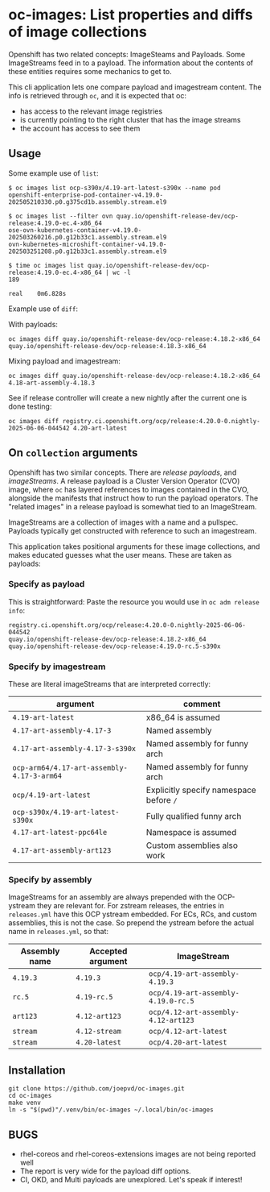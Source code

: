 # oc-images: List properties and diffs of image collections

Openshift has two related concepts: ImageSteams and Payloads. Some ImageStreams feed in to
a payload. The information about the contents of these entities requires some mechanics to
get to.

This cli application lets one compare payload and imagestream content. The info is retrieved
through `oc`, and it is expected that oc:
- has access to the relevant image registries
- is currently pointing to the right cluster that has the image streams
- the account has access to see them

## Usage

Some example use of `list`:

```
$ oc images list ocp-s390x/4.19-art-latest-s390x --name pod
openshift-enterprise-pod-container-v4.19.0-202505210330.p0.g375cd1b.assembly.stream.el9

$ oc images list --filter ovn quay.io/openshift-release-dev/ocp-release:4.19.0-ec.4-x86_64
ose-ovn-kubernetes-container-v4.19.0-202503260216.p0.g12b33c1.assembly.stream.el9
ovn-kubernetes-microshift-container-v4.19.0-202503251208.p0.g12b33c1.assembly.stream.el9

$ time oc images list quay.io/openshift-release-dev/ocp-release:4.19.0-ec.4-x86_64 | wc -l
189

real	0m6.828s
```

Example use of `diff`:

With payloads:
```
oc images diff quay.io/openshift-release-dev/ocp-release:4.18.2-x86_64 quay.io/openshift-release-dev/ocp-release:4.18.3-x86_64
```

Mixing payload and imagestream:
```
oc images diff quay.io/openshift-release-dev/ocp-release:4.18.2-x86_64 4.18-art-assembly-4.18.3
```

See if release controller will create a new nightly after the current one is done testing:
```
oc images diff registry.ci.openshift.org/ocp/release:4.20.0-0.nightly-2025-06-06-044542 4.20-art-latest
```

## On `collection` arguments
Openshift has two similar concepts. There are _release payloads_, and _imageStreams_.
A release payload is a Cluster Version Operator (CVO) image, where `oc` has layered references
to images contained in the CVO, alongside the manifests that instruct how to run the payload
operators. The "related images" in a release payload is somewhat tied to an ImageStream.

ImageStreams are a collection of images with a name and a pullspec. Payloads typically get constructed
with reference to such an imagestream.

This application takes positional arguments for these image collections, and makes educated guesses
what the user means. These are taken as payloads:

### Specify as payload

This is straightforward: Paste the resource you would use in `oc adm release info`:

```
registry.ci.openshift.org/ocp/release:4.20.0-0.nightly-2025-06-06-044542 
quay.io/openshift-release-dev/ocp-release:4.18.2-x86_64 
quay.io/openshift-release-dev/ocp-release:4.19.0-rc.5-s390x
```

### Specify by imagestream
These are literal imageStreams that are interpreted correctly:

| argument                                   | comment                                 |
|--------------------------------------------|-----------------------------------------|
| `4.19-art-latest`                          | x86\_64 is assumed                      |
| `4.17-art-assembly-4.17-3`                 | Named assembly                          |
| `4.17-art-assembly-4.17-3-s390x`           | Named assembly for funny arch           |
| `ocp-arm64/4.17-art-assembly-4.17-3-arm64` | Named assembly for funny arch           |
| `ocp/4.19-art-latest`                      | Explicitly specify namespace before `/` |
| `ocp-s390x/4.19-art-latest-s390x`          | Fully qualified funny arch              |
| `4.17-art-latest-ppc64le`                  | Namespace is assumed                    |
| `4.17-art-assembly-art123`                 | Custom assemblies also work             |


### Specify by assembly

ImageStreams for an assembly are always prepended with the OCP-ystream they
are relevant for. For zstream releases, the entries in `releases.yml` have this
OCP ystream embedded. For ECs, RCs, and custom assemblies, this is not the case.
So prepend the ystream before the actual name in `releases.yml`, so that:


| Assembly name | Accepted argument | ImageStream                         |
|---------------|-------------------|-------------------------------------|
| `4.19.3`      | `4.19.3`          | `ocp/4.19-art-assembly-4.19.3`      |
| `rc.5`        | `4.19-rc.5`       | `ocp/4.19-art-assembly-4.19.0-rc.5` |
| `art123`      | `4.12-art123`     | `ocp/4.12-art-assembly-4.12-art123` |
| `stream`      | `4.12-stream`     | `ocp/4.12-art-latest`               |
| `stream`      | `4.20-latest`     | `ocp/4.20-art-latest`               |


## Installation
```
git clone https://github.com/joepvd/oc-images.git
cd oc-images
make venv
ln -s "$(pwd)"/.venv/bin/oc-images ~/.local/bin/oc-images
```

## BUGS
- rhel-coreos and rhel-coreos-extensions images are not being reported well
- The report is very wide for the payload diff options.
- CI, OKD, and Multi payloads are unexplored. Let's speak if interest!
